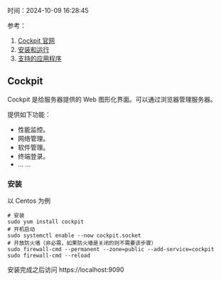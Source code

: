 时间：2024-10-09 16:28:45

参考：

1. [Cockpit 官网](https://cockpit-project.org/)
2. [安装和运行](https://cockpit-project.org/running.html)
3. [支持的应用程序](https://cockpit-project.org/applications.html)

## Cockpit

Cockpit 是给服务器提供的 Web 图形化界面。可以通过浏览器管理服务器。

提供如下功能：

* 性能监控。
* 网络管理。
* 软件管理。
* 终端登录。
* ... ...

### 安装

以 Centos 为例

```shell
# 安装
sudo yum install cockpit
# 开机启动
sudo systemctl enable --now cockpit.socket
# 开放防火墙（非必需，如果防火墙是关闭的则不需要该步骤）
sudo firewall-cmd --permanent --zone=public --add-service=cockpit
sudo firewall-cmd --reload
```

安装完成之后访问  https://localhost:9090

